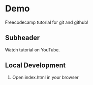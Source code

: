 # Demo

Freecodecamp tutorial for git and github!


## Subheader

Watch tutorial on YouTube.


## Local Development

1. Open index.html in your browser
